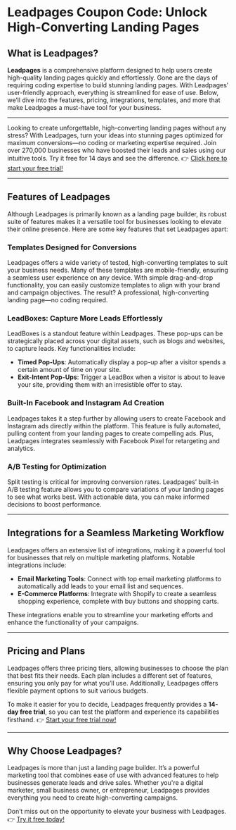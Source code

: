 # Leadpages Coupon Code: Unlock High-Converting Landing Pages

## What is Leadpages?

**Leadpages** is a comprehensive platform designed to help users create high-quality landing pages quickly and effortlessly. Gone are the days of requiring coding expertise to build stunning landing pages. With Leadpages' user-friendly approach, everything is streamlined for ease of use. Below, we’ll dive into the features, pricing, integrations, templates, and more that make Leadpages a must-have tool for your business.

---

Looking to create unforgettable, high-converting landing pages without any stress? With Leadpages, turn your ideas into stunning pages optimized for maximum conversions—no coding or marketing expertise required. Join over 270,000 businesses who have boosted their leads and sales using our intuitive tools. Try it free for 14 days and see the difference. 👉 [Click here to start your free trial!](https://bit.ly/LEadPages)

---

## Features of Leadpages

Although Leadpages is primarily known as a landing page builder, its robust suite of features makes it a versatile tool for businesses looking to elevate their online presence. Here are some key features that set Leadpages apart:

### Templates Designed for Conversions

Leadpages offers a wide variety of tested, high-converting templates to suit your business needs. Many of these templates are mobile-friendly, ensuring a seamless user experience on any device. With simple drag-and-drop functionality, you can easily customize templates to align with your brand and campaign objectives. The result? A professional, high-converting landing page—no coding required.

### LeadBoxes: Capture More Leads Effortlessly

LeadBoxes is a standout feature within Leadpages. These pop-ups can be strategically placed across your digital assets, such as blogs and websites, to capture leads. Key functionalities include:

- **Timed Pop-Ups**: Automatically display a pop-up after a visitor spends a certain amount of time on your site.
- **Exit-Intent Pop-Ups**: Trigger a LeadBox when a visitor is about to leave your site, providing them with an irresistible offer to stay.

### Built-In Facebook and Instagram Ad Creation

Leadpages takes it a step further by allowing users to create Facebook and Instagram ads directly within the platform. This feature is fully automated, pulling content from your landing pages to create compelling ads. Plus, Leadpages integrates seamlessly with Facebook Pixel for retargeting and analytics.

### A/B Testing for Optimization

Split testing is critical for improving conversion rates. Leadpages’ built-in A/B testing feature allows you to compare variations of your landing pages to see what works best. With actionable data, you can make informed decisions to boost performance.

---

## Integrations for a Seamless Marketing Workflow

Leadpages offers an extensive list of integrations, making it a powerful tool for businesses that rely on multiple marketing platforms. Notable integrations include:

- **Email Marketing Tools**: Connect with top email marketing platforms to automatically add leads to your email list and sequences.
- **E-Commerce Platforms**: Integrate with Shopify to create a seamless shopping experience, complete with buy buttons and shopping carts.

These integrations enable you to streamline your marketing efforts and enhance the functionality of your campaigns.

---

## Pricing and Plans

Leadpages offers three pricing tiers, allowing businesses to choose the plan that best fits their needs. Each plan includes a different set of features, ensuring you only pay for what you’ll use. Additionally, Leadpages offers flexible payment options to suit various budgets.

To make it easier for you to decide, Leadpages frequently provides a **14-day free trial**, so you can test the platform and experience its capabilities firsthand. 👉 [Start your free trial now!](https://bit.ly/LEadPages)

---

## Why Choose Leadpages?

Leadpages is more than just a landing page builder. It’s a powerful marketing tool that combines ease of use with advanced features to help businesses generate leads and drive sales. Whether you're a digital marketer, small business owner, or entrepreneur, Leadpages provides everything you need to create high-converting campaigns.

Don’t miss out on the opportunity to elevate your business with Leadpages. 👉 [Try it free today!](https://bit.ly/LEadPages)
